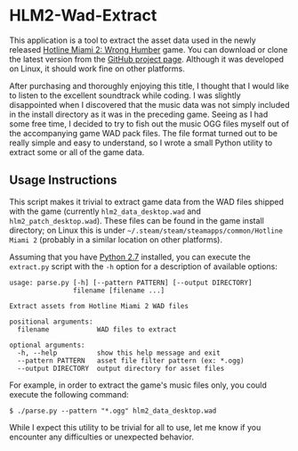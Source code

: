 # HLM2-Wad-Extract #

This application is a tool to extract the asset data used in the newly released [Hotline Miami 2: Wrong
Humber](https://en.wikipedia.org/wiki/Hotline_Miami_2:_Wrong_Number) game. You can download or clone the latest version
from the [GitHub project page](https://github.com/FooSoft/hlm2-wad-extract). Although it was developed on Linux, it
should work fine on other platforms.

After purchasing and thoroughly enjoying this title, I thought that I would like to listen to the excellent soundtrack
while coding. I was slightly disappointed when I discovered that the music data was not simply included in the install
directory as it was in the preceding game.  Seeing as I had some free time, I decided to try to fish out the music OGG
files myself out of the accompanying game WAD pack files. The file format turned out to be really simple and easy to
understand, so I wrote a small Python utility to extract some or all of the game data.

## Usage Instructions ##

This script makes it trivial to extract game data from the WAD files shipped with the game (currently
`hlm2_data_desktop.wad` and `hlm2_patch_desktop.wad`). These files can be found in the game install directory; on Linux
this is under `~/.steam/steam/steamapps/common/Hotline Miami 2` (probably in a similar location on other platforms).

Assuming that you have [Python 2.7](https://www.python.org/download/releases/2.7/) installed, you can execute the
`extract.py` script with the `-h` option for a description of available options:

```
usage: parse.py [-h] [--pattern PATTERN] [--output DIRECTORY]
                filename [filename ...]

Extract assets from Hotline Miami 2 WAD files

positional arguments:
  filename            WAD files to extract

optional arguments:
  -h, --help          show this help message and exit
  --pattern PATTERN   asset file filter pattern (ex: *.ogg)
  --output DIRECTORY  output directory for asset files
```

For example, in order to extract the game's music files only, you could execute the following command:

```
$ ./parse.py --pattern "*.ogg" hlm2_data_desktop.wad
```

While I expect this utility to be trivial for all to use, let me know if you encounter any difficulties or unexpected
behavior.
